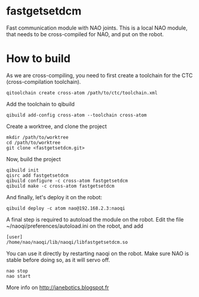 fastgetsetdcm
==

Fast communication module with NAO joints. 
This is a local NAO module, that needs to be cross-compiled
for NAO, and put on the robot.

How to build
==

As we are cross-compiling, you need to first create a toolchain for the CTC (cross-compilation toolchain).

```
qitoolchain create cross-atom /path/to/ctc/toolchain.xml
```

Add the toolchain to qibuild

```
qibuild add-config cross-atom --toolchain cross-atom
```

Create a worktree, and clone the project
```
mkdir /path/to/worktree
cd /path/to/worktree
git clone <fastgetsetdcm.git>
```

Now, build the project 

```
qibuild init
qisrc add fastgetsetdcm
qibuild configure -c cross-atom fastgetsetdcm
qibuild make -c cross-atom fastgetsetdcm
```


And finally, let's deploy it on the robot:

```
qibuild deploy -c atom nao@192.168.2.3:naoqi
```

A final step is required to autoload the module on the robot.
Edit the file ~/naoqi/preferences/autoload.ini on the robot, and add

```
[user]
/home/nao/naoqi/lib/naoqi/libfastgetsetdcm.so
```

You can use it directly by restarting naoqi on the robot.
Make sure NAO is stable before doing so, as it will servo off.

```
nao stop
nao start
```

More info on http://janebotics.blogspot.fr

